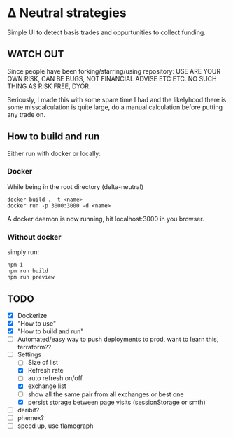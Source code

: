 # Δ Neutral strategies

Simple UI to detect basis trades and oppurtunities to collect funding.

## WATCH OUT
Since people have been forking/starring/using repository:
USE ARE YOUR OWN RISK, CAN BE BUGS, NOT FINANCIAL ADVISE ETC ETC. NO SUCH THING AS RISK FREE, DYOR.

Seriously, I made this with some spare time I had and the likelyhood there is some misscalculation is quite large, do a manual calculation before putting any trade on.

## How to build and run

Either run with docker or locally:

### Docker
While being in the root directory (delta-neutral)
```
docker build . -t <name>
docker run -p 3000:3000 -d <name>
```
A docker daemon is now running, hit localhost:3000 in you browser.

### Without docker
simply run:
```
npm i
npm run build
npm run preview
```
## TODO

- [X] Dockerize
- [X] "How to use"
- [X] "How to build and run"
- [ ] Automated/easy way to push deployments to prod, want to learn this, terraform??
- [ ] Settings
  - [ ] Size of list
  - [x] Refresh rate
  - [ ] auto refresh on/off
  - [x] exchange list
  - [ ] show all the same pair from all exchanges or best one
  - [x] persist storage between page visits (sessionStorage or smth)
- [ ] deribit?
- [ ] phemex?
- [ ] speed up, use flamegraph
